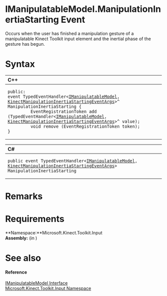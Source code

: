 IManipulatableModel.ManipulationInertiaStarting Event  
=====================================================  

Occurs when the user has finished a manipulation gesture of a manipulatable Kinect Toolkit input element and the inertial phase of the gesture has begun.<span id="syntaxSection"></span>

Syntax  
======  

<table>
<colgroup>
<col width="100%" />
</colgroup>
<thead>
<tr class="header">
<th align="left">C++</th>
</tr>
</thead>
<tbody>
<tr class="odd">
<td align="left"><pre><code>public:  
event TypedEventHandler&lt;<a href="../../IManipulatableModel.md">IManipulatableModel</a>, <a href="../../../Kinect.Input/KinectManipulationInertiaS.md">KinectManipulationInertiaStartingEventArgs</a>&gt;^ ManipulationInertiaStarting {  
         EventRegistrationToken add (TypedEventHandler&lt;<a href="../../IManipulatableModel.md">IManipulatableModel</a>, <a href="../../../Kinect.Input/KinectManipulationInertiaS.md">KinectManipulationInertiaStartingEventArgs</a>&gt;^ value);  
         void remove (EventRegistrationToken token);  
}</code></pre></td>
</tr>
</tbody>
</table>

<table>
<colgroup>
<col width="100%" />
</colgroup>
<thead>
<tr class="header">
<th align="left">C#</th>
</tr>
</thead>
<tbody>
<tr class="odd">
<td align="left"><pre><code>public event TypedEventHandler&lt;<a href="../../IManipulatableModel.md">IManipulatableModel</a>, <a href="../../../Kinect.Input/KinectManipulationInertiaS.md">KinectManipulationInertiaStartingEventArgs</a>&gt; ManipulationInertiaStarting</code></pre></td>
</tr>
</tbody>
</table>

<span id="remarks"></span>

Remarks  
=======  

<span id="requirements"></span>

Requirements  
============  

**Namespace:**Microsoft.Kinect.Toolkit.Input  
**Assembly:** (in )  

<span id="ID4E3"></span>

See also  
========  

<span id="ID4E5"></span>
#### Reference  

[IManipulatableModel Interface](../../IManipulatableModel.md)  
 [Microsoft.Kinect.Toolkit.Input Namespace](../../../Kinect.Toolkit.Input.md)  



<!--Please do not edit the data in the comment block below.-->
<!--
TOCTitle : ManipulationInertiaStarting Event
RLTitle : IManipulatableModel.ManipulationInertiaStarting Event
KeywordK : ManipulationInertiaStarting event
KeywordK : IManipulatableModel.ManipulationInertiaStarting event
KeywordF : Microsoft.Kinect.Toolkit.Input.IManipulatableModel.ManipulationInertiaStarting
KeywordF : IManipulatableModel.ManipulationInertiaStarting
KeywordF : ManipulationInertiaStarting
KeywordF : Microsoft.Kinect.Toolkit.Input.IManipulatableModel.ManipulationInertiaStarting
KeywordA : E:Microsoft.Kinect.Toolkit.Input.IManipulatableModel.ManipulationInertiaStarting
AssetID : E:Microsoft.Kinect.Toolkit.Input.IManipulatableModel.ManipulationInertiaStarting
Locale : en-us
CommunityContent : 1
APIType : Managed
APILocation : 
APIName : Microsoft.Kinect.Toolkit.Input.IManipulatableModel.ManipulationInertiaStarting
TargetOS : Windows
TopicType : kbSyntax
DevLang : VB
DevLang : CSharp
DevLang : JavaScript
DevLang : C++
DocSet : K4Wv2
ProjType : K4Wv2Proj
Technology : Kinect for Windows
Product : Kinect for Windows SDK v2
productversion : 20
-->
